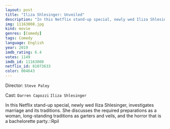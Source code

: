 ```yaml
---
layout: post
title: "Iliza Shlesinger: Unveiled"
description: "In this Netflix stand-up special, newly wed Iliza Shlesinger, investigates marriage and its traditions. She discusses the required preparations as a woman, long-standing traditions as garters and veils, and the horror that is a bachelorette party..."
img: 11163008.jpg
kind: movie
genres: [Comedy]
tags: Comedy 
language: English
year: 2019
imdb_rating: 6.4
votes: 1149
imdb_id: 11163008
netflix_id: 81073633
color: 004643
---
```

Director: `Steve Paley`  

Cast: `Darren Capozzi` `Iliza Shlesinger` 

In this Netflix stand-up special, newly wed Iliza Shlesinger, investigates marriage and its traditions. She discusses the required preparations as a woman, long-standing traditions as garters and veils, and the horror that is a bachelorette party.::Rpil